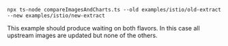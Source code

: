 ```console
npx ts-node compareImagesAndCharts.ts --old examples/istio/old-extract --new examples/istio/new-extract
```

This example should produce waiting on both flavors. In this case all upstream images are updated but none of the others.
